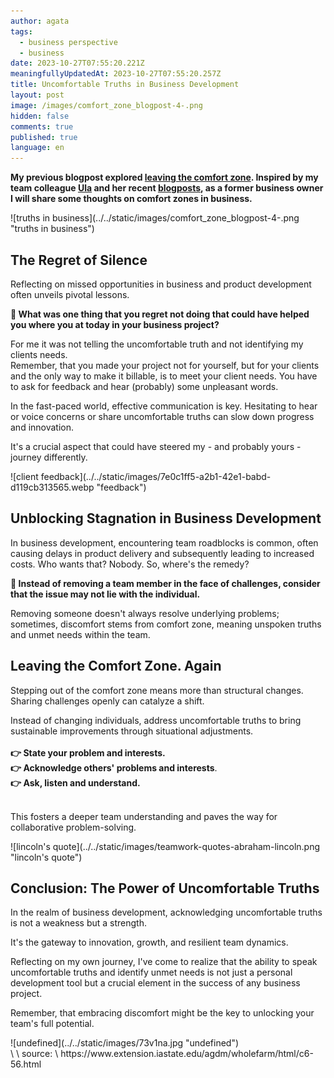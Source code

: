 ```yaml
---
author: agata
tags:
  - business perspective
  - business
date: 2023-10-27T07:55:20.221Z
meaningfullyUpdatedAt: 2023-10-27T07:55:20.257Z
title: Uncomfortable Truths in Business Development
layout: post
image: /images/comfort_zone_blogpost-4-.png
hidden: false
comments: true
published: true
language: en
---
```

**My previous blogpost explored [leaving the comfort zone](/blog/stepping-out-of-your-comfort-zone/). Inspired by my team colleague [Ula](https://brightinventions.pl/about-us/ula/) and her recent [blogposts](/blog/4-interpersonal-skills-that-can-save-your-software-team-time-and-money/), as a former business owner I will share some thoughts on comfort zones in business.** 

<div class="image">![truths in business](../../static/images/comfort_zone_blogpost-4-.png "truths in business")</div>

## **The Regret of Silence**

Reflecting on missed opportunities in business and product development often unveils pivotal lessons. 

**🧐 What was one thing that you regret not doing that could have helped you where you at today in your business project?**

For me it was not telling the uncomfortable truth and not identifying my clients needs. \
Remember, that you made your project not for yourself, but for your clients and the only way to make it billable, is to meet your client needs. You have to ask for feedback and hear (probably) some unpleasant words.

In the fast-paced world, effective communication is key. Hesitating to hear or voice concerns or share uncomfortable truths can slow down progress and innovation. 

It's a crucial aspect that could have steered my - and probably yours - journey differently.

<div class="image">![client feedback](../../static/images/7e0c1ff5-a2b1-42e1-babd-d119cb313565.webp "feedback")</div>

## **Unblocking Stagnation in Business Development**

In business development, encountering team roadblocks is common, often causing delays in product delivery and subsequently leading to increased costs. Who wants that? Nobody. So, where's the remedy?

**🚨 Instead of removing a team member in the face of challenges, consider that the issue may not lie with the individual.** 

Removing someone doesn't always resolve underlying problems; sometimes, discomfort stems from comfort zone, meaning unspoken truths and unmet needs within the team.

## **Leaving the Comfort Zone. Again**

Stepping out of the comfort zone means more than structural changes. Sharing challenges openly can catalyze a shift. 

Instead of changing individuals, address uncomfortable truths to bring sustainable improvements through situational adjustments. \
\
**👉 State your problem and interests.** \
**👉 Acknowledge others' problems and interests**. \
**👉 Ask, listen and understand.**

\
This fosters a deeper team understanding and paves the way for collaborative problem-solving.

<div class="image">![lincoln's quote](../../static/images/teamwork-quotes-abraham-lincoln.png "lincoln's quote")</div>

## **Conclusion: The Power of Uncomfortable Truths**

In the realm of business development, acknowledging uncomfortable truths is not a weakness but a strength. 

It's the gateway to innovation, growth, and resilient team dynamics. 

Reflecting on my own journey, I've come to realize that the ability to speak uncomfortable truths and identify unmet needs is not just a personal development tool but a crucial element in the success of any business project.

Remember, that embracing discomfort might be the key to unlocking your team's full potential.

<div class="image">![undefined](../../static/images/73v1na.jpg "undefined")</div>\
\
source: \
https://www.extension.iastate.edu/agdm/wholefarm/html/c6-56.html

